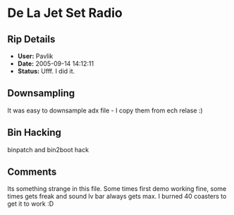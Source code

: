 # De La Jet Set Radio

## Rip Details

- **User:** Pavlik
- **Date:** 2005-09-14 14:12:11
- **Status:** Ufff. I did it.

## Downsampling

It was easy to downsample adx file - I copy them from ech relase :)

## Bin Hacking

binpatch and bin2boot hack

## Comments

Its something strange in this file. Some times first demo working fine, some times gets freak and sound lv bar always gets max. I burned 40 coasters to get it to work :D

